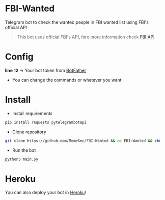 # FBI-Wanted
Telegram bot to check the wanted people in FBI wanted list using FBI's official API
> This bot uses official FBI's API, fore more information check [FBI API](https://api.fbi.gov/docs)

# Config
**line 12** -> Your bot token from [BotFather](https://t.me/botfather)
+ You can change the commands or whatever you want

# Install
+ Install requirements
```bash
pip install requests pytelegrambotapi
```
+ Clone repository
```bash
git clone https://github.com/MemeSec/FBI-Wanted && cd FBI-Wanted && chmod +x main.py
```
+ Run the bot
```bash
python3 main.py
```

# Heroku
You can also deploy your bot in [Heroku](https://www.heroku.com)!
